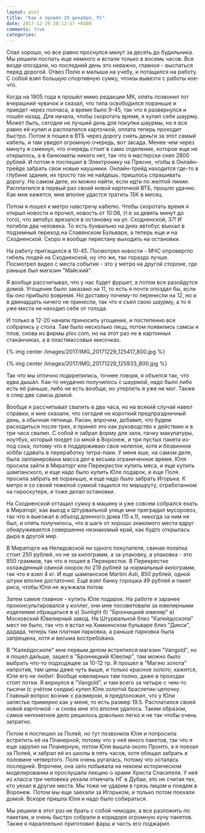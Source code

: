 ```yaml
---
layout: post
title: "Как я провёл 29 декабря, Пт"
date: 2017-12-29 20:12:57 +0300
comments: true
categories: 
---
```

Спал хорошо, но все равно проснулся минут за десять до будильника. Мы решили поспать еще немного и встали только в восемь часов. Все везде опоздали, но последний день это неважно, главное - выспаться перед дорогой. Отвез Полю и малыша на учебу, и потащился на работу. С собой взял большую спортивную сумку, чтоюы вывезти с работы кое-что.

Когда на 1905 года я прошёл мимо редакции МК, опять позвонил тот вчерашний чувачок и сказал, что типа освободился пораньше и приедет через полчаса, а время было 9-45, так что я развернулся и пошёл назад. Для начала, чтобы скоротать время, я купил себе шаурму. Может быть, сегодня не лучший день для покупки шаурмы, но я все равно её купил и расплатился карточкой, оплата теперь проходит быстро. Потом я пошел в ВТБ через дорогу снять деньги за этот самый кабель, и там увидел огромную очередь, вот засада. Менее чем через минуту я смекнул, что очередь стоит в само отделение, которое еще не открылось, а в банкоматы никого нет, так что я мастерски снял 2800 рублей. И потом я поспешил в Электронику на Пресне, чтобы в Онлайн-трейде забрать свои новые наушники. Онлайн-трейд находится где-то в глубине здания, их просто так не найдешь, пришлось спрашивать дорогу. На самом деле, их можно найти, если идти по желтой линии. Расплатился в первый раз своей новой карточкой ВТБ, прошло удачно. Как мне кажется, мне вполне удастся тратить 15К в месяц.

Потом я пошел к метро навстречу кабелю. Чтобы скоротать время я открыл новости и прочел, новость от 10:06, (т.е за девять минут до того), что автобус врезался в остановку на ул. Сходненской, 37! И погибли два человека. То есть буквально на днях автобус въехал в подземный переход на Славянском Бульваре, а теперь еще и на Сходненской. Скоро я вообще перестану выходить на остановки.  

На работу притащился в 10-45. Посмотрел новости - МЧС опровергло гибель людей на Сходненской, ну что же, так гораздо лучше. Посмотрел видео с места события - это у метро на другой стороне, где раньше был магазин "Майский".

Я вообще рассчитывал, что у нас будет фуршет, а потом все разойдутся домой. Угощение было заказано на 11, то есть я почти опоздал бы, если бы оно прибыло вовремя. Но доставку почему-то перенесли на 12, но и в двенадцать ничего не принесли, так что я съел свою шаурму, а то я уже места не находил себе от голода.

И только в 12-20 начали приносить угощение, и постепенно все собрались у стола. Там было несколько пицц, потом появились самсы и плов, снова из фирмы plov.com, но на этот раз не в картонных стаканчиках, а в пластмассовых мисочках. 

{% img center /images/2017/IMG_20171229_125417_800.jpg %}

{% img center /images/2017/IMG_20171229_125933_800.jpg %}

Так что мы отлично подкрепились, точнее говоря, я объелся так, что едва дышал. Как-то неудачно получилось с шаурмой, надо было либо есть её раньше, либо не есть вообще, но утерпеть я уже не мог. Также я спер две самсы домой. 

Вообще я рассчитывал свалить в два часа, но на всякий случай навел справки, и мне сказали, что сегодня не короткий предпраздничный день, а обычная пятница. Расин, впрочем, добавил, что будем расходиться после трех, я принял это как руководство к действию и в три часа свалил. С собой я забрал форму для зала, пачку макулатуры, ноутбук, который поедет со мной в Воронеж, и три пустых пакета из-под сока, потому что я поддерживаю свое нелепое, хотя и безвинное хобби сдавать в переработку тетра-паки. У меня еше, на самом деле, была запланирована масса дел в весьма ограниченное время. Юля просила зайти в Мираторг или Перекресток купить мяса, и еще купить шампанского, и еще надо было купить Юле подарок, и еще Поля просила забрать её пораньше, и еще надо было забрать Игорька. К метро я со своей тяжелой сумкой тащился по маршруту, отработанном на гироскутере, и тоже делал остановки.

На Сходненской оттащил сумку в машину и уже совсем собрался ехать в Мираторг, как выезд к Штурвальной улице мне преградил мусоровоз, так что я выезжал в объезд длинного дома (15 к.1), никогда за ним не был, и опять получилось, что в шаге от хорошо знакомого места вдруг обнаруживается совершенно незнакомый край, как будто открылась дыра в другой мир.

В Мираторге на Нелидовской ни одного покупателя, свиная лопатка стоит 250 рублей, но не за килограмм, а за упаковку, а упаковка - это 850 граммов, так что я пошел в Перекресток. В Перекрестке охлажденный свиной окорок по 219 рублей за нормальный килограмм, так что я взял 4 кг. И еще шампанское Martini Asti, 850 рублей, одной штуки вполне достаточно. Ещё взял банку горошка 49 рублей и пакет риса, чтобы Юля не жужжала потом.

Затем самое главное - купить Юле подарок. На работе я заранее проконсультировался у коллег, они мне посоветовали за ювелирными изделиями обращаться в а) Sunlight б) "Бронницкий ювелир" в) Московский Ювелирный завод. На Штурвальной близ "Калейдоскопа" мест не было, так что я встал на Химкинском бульваре близ "Дикси", дадада, теперь там платная парковка, а раньше парковка была запрещена, хотя и весьма востребована.

В "Калейдоскопе" мне первым делом встретился магазин "Vangold", но я пошел дальше, зашел в "Бронницкий Ювелир", там можно было выбрать что-то подходящее за 10-12 тр. Я прошел в "Магию золота" напротив, там цены даже чуть выше, и только красное золото, кажется, Юля его не любит. Вообще ювелирных там полно, даже в проходах стоят лотки. Я вернулся в "Vangold", и там всего за четыре с чем-то тысячи (с учётом скидки) купил Юле золотой браслетик-цепочку. Главный вопрос возник с размером, я предположил, что у Юли запястье примерно как у меня, то есть размер 19.5. Расплатился своей новой карточкой - и снова мне это вполне удалось. Таким образом, самое непонятное дело решилось довольно легко и не так чтобы очень затратно.

Потом я поспешил за Полей, но тут позвонила Юля и попросила встретить её на Планерной, потому что у неё много пакетов, так что я еще зарулил на Планерную, потом Юля вышла около Пронто, а я поехал за Полей, и забрал её из школы в пять часов, хотя обещал забрать в половине четвертого. Поля очень ругалась, потому что осталась последней. Впрочем, она зато побывала на некоем историческом моделировании и прослушала лекцию о храме Христа Спасителя. У неё из класса три человека уехали отмечать НГ в Дубаи, это не считая тех, кто уехал в другие места. Мы тоже не ударим в грязь лицом и поедем в Воронеж. Потом мы еще заехали за Игорьком, и только потом поехали домой. Вскоре пришла Юля и надо было собираться.

Мы решили в этот раз не брать с собой чемодан, а все разложить по пакетам, и очень быстро собрали в коридоре огромную кучу пакетов. Также я параллельно приготовил фарш и часть его поджарил. 
